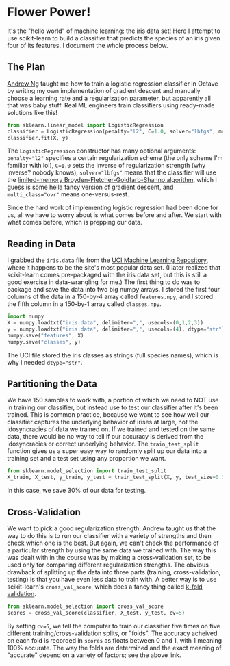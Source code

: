 # Flower Power!

It's the "hello world" of machine learning: the iris data set! Here I attempt to use scikit-learn to build a classifier that predicts the species of an iris given four of its features. I document the whole process below.

## The Plan

[Andrew Ng](https://coursera.org/learn/machine-learning) taught me how to train a logistic regression classifier in Octave by writing my own implementation of gradient descent and manually choose a learning rate and a regularization parameter, but apparently all that was baby stuff. Real ML engineers train classifiers using ready-made solutions like this!

```python
from sklearn.linear_model import LogisticRegression
classifier = LogisticRegression(penalty="l2", C=1.0, solver="lbfgs", multi_class="ovr")
classifier.fit(X, y)
```

The `LogisticRegression` constructor has many optional arguments: `penalty="l2"` specifies a certain regularization scheme (the only scheme I'm familiar with lol), `C=1.0` sets the inverse of regularization strength (why inverse? nobody knows), `solver="lbfgs"` means that the classifier will use the [limited-memory Broyden-Fletcher-Goldfarb-Shanno algorithm](https://en.wikipedia.org/wiki/Limited-memory_BFGS), which I guess is some hella fancy version of gradient descent, and `multi_class="ovr"` means one-versus-rest.

Since the hard work of implementing logistic regression had been done for us, all we have to worry about is what comes before and after. We start with what comes before, which is prepping our data.

## Reading in Data

I grabbed the `iris.data` file from the [UCI Machine Learning Repository](https://archive.ics.uci.edu/ml/index.php), where it happens to be the site's most popular data set. (I later realized that scikit-learn comes pre-packaged with the iris data set, but this is still a good exercise in data-wrangling for me.) The first thing to do was to package and save the data into two big numpy arrays. I stored the first four columns of the data in a 150-by-4 array called `features.npy`, and I stored the fifth column in a 150-by-1 array called `classes.npy`.

```python
import numpy
X = numpy.loadtxt("iris.data", delimiter=",", usecols=(0,1,2,3))
y = numpy.loadtxt("iris.data", delimiter=",", usecols=(4), dtype="str")
numpy.save("features", X)
numpy.save("classes", y)
```

The UCI file stored the iris classes as strings (full species names), which is why I needed `dtype="str"`. 

## Partitioning the Data

We have 150 samples to work with, a portion of which we need to NOT use in training our classifier, but instead use to test our classifier after it's been trained. This is common practice, because we want to see how well our classifier captures the underlying behavior of irises at large, not the idosyncracies of data we trained on. If we trained and tested on the same data, there would be no way to tell if our accuracy is derived from the idosyncracies or correct underlying behavior. The `train_test_split` function gives us a super easy way to randomly split up our data into a training set and a test set using any proportion we want.

```python
from sklearn.model_selection import train_test_split
X_train, X_test, y_train, y_test = train_test_split(X, y, test_size=0.3)
```

In this case, we save 30% of our data for testing.

## Cross-Validation

We want to pick a good regularization strength. Andrew taught us that the way to do this is to run our classifier with a variety of strengths and then check which one is the best. But again, we can't check the performance of a particular strength by using the same data we trained with. The way this was dealt with in the course was by making a cross-validation set, to be used only for comparing different regularization strengths. The obvious drawback of splitting up the data into three parts (training, cross-validation, testing) is that you have even less data to train with. A better way is to use scikit-learn's `cross_val_score`, which does a fancy thing called [k-fold validation](https://scikit-learn.org/stable/modules/cross_validation.html).

```python
from sklearn.model_selection import cross_val_score
scores = cross_val_score(classifier, X_test, y_test, cv=5)
```

By setting `cv=5`, we tell the computer to train our classifier five times on five different training/cross-validation splits, or "folds". The accuracy acheived on each fold is recorded in `scores` as floats between 0 and 1, with 1 meaning 100% accurate. The way the folds are determined and the exact meaning of "accurate" depend on a variety of factors; see the above link.
